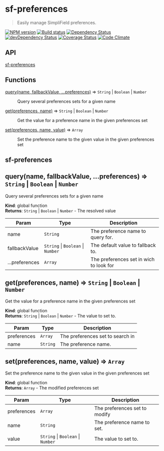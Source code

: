 # sf-preferences
> Easily manage SimpliField preferences.

[![NPM version](https://badge.fury.io/js/sf-preferences.svg)](https://npmjs.org/package/sf-preferences) [![Build status](https://secure.travis-ci.org/SimpliField/sf-preferences.svg)](https://travis-ci.org/SimpliField/sf-preferences) [![Dependency Status](https://david-dm.org/SimpliField/sf-preferences.svg)](https://david-dm.org/SimpliField/sf-preferences) [![devDependency Status](https://david-dm.org/SimpliField/sf-preferences/dev-status.svg)](https://david-dm.org/SimpliField/sf-preferences#info=devDependencies) [![Coverage Status](https://coveralls.io/repos/SimpliField/sf-preferences/badge.svg?branch=master)](https://coveralls.io/r/SimpliField/sf-preferences?branch=master) [![Code Climate](https://codeclimate.com/github/SimpliField/sf-preferences.svg)](https://codeclimate.com/github/SimpliField/sf-preferences)

## API
<dl>
<dt><a href="#module_sf-preferences">sf-preferences</a></dt>
<dd></dd>
</dl>

## Functions

<dl>
<dt><a href="#query">query(name, fallbackValue, ...preferences)</a> ⇒ <code>String</code> | <code>Boolean</code> | <code>Number</code></dt>
<dd><p>Query several preferences sets for a given name</p>
</dd>
<dt><a href="#get">get(preferences, name)</a> ⇒ <code>String</code> | <code>Boolean</code> | <code>Number</code></dt>
<dd><p>Get the value for a preference name in the given preferences set</p>
</dd>
<dt><a href="#set">set(preferences, name, value)</a> ⇒ <code>Array</code></dt>
<dd><p>Set the preference name to the given value in the given preferences set</p>
</dd>
</dl>

<a name="module_sf-preferences"></a>
## sf-preferences
<a name="query"></a>
## query(name, fallbackValue, ...preferences) ⇒ <code>String</code> &#124; <code>Boolean</code> &#124; <code>Number</code>
Query several preferences sets for a given name

**Kind**: global function  
**Returns**: <code>String</code> &#124; <code>Boolean</code> &#124; <code>Number</code> - The resolved value  

| Param | Type | Description |
| --- | --- | --- |
| name | <code>String</code> | The preference name to query for. |
| fallbackValue | <code>String</code> &#124; <code>Boolean</code> &#124; <code>Number</code> | The default value to fallback to. |
| ...preferences | <code>Array</code> | The preferences set in wich to look for |

<a name="get"></a>
## get(preferences, name) ⇒ <code>String</code> &#124; <code>Boolean</code> &#124; <code>Number</code>
Get the value for a preference name in the given preferences set

**Kind**: global function  
**Returns**: <code>String</code> &#124; <code>Boolean</code> &#124; <code>Number</code> - The value to set to.  

| Param | Type | Description |
| --- | --- | --- |
| preferences | <code>Array</code> | The preferences set to search in |
| name | <code>String</code> | The preference name. |

<a name="set"></a>
## set(preferences, name, value) ⇒ <code>Array</code>
Set the preference name to the given value in the given preferences set

**Kind**: global function  
**Returns**: <code>Array</code> - The modified preferences set  

| Param | Type | Description |
| --- | --- | --- |
| preferences | <code>Array</code> | The preferences set to modify |
| name | <code>String</code> | The preference name to set. |
| value | <code>String</code> &#124; <code>Boolean</code> &#124; <code>Number</code> | The value to set to. |

